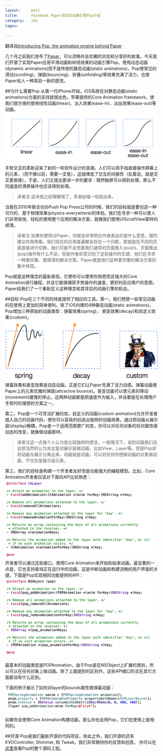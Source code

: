 ```yaml
---
layout: 	post
title:		Facebook Paper背后的动画引擎Pop介绍
category:	iOS
tages:		

---
```


翻译自[Introducing Pop, the animation engine behind Paper](https://code.facebook.com/posts/234067533455773/introducing-pop-the-animation-engine-behind-paper/)

几个月之前我们发布了[Paper](https://code.facebook.com/posts/656530327776932/building-paper/)，可以流畅并且优雅的浏览和分享好的故事。今天我们开源了实现Paper应用平滑动画和转场效果的动画引擎Pop。使用动态动画(dynamic animations)而不是传统的静态动画(static animations)，Pop使常见的滑动(scrolling)、弹跳(bouncing)、折叠(unfolding)等效果充满了活力，也使Paper给人一种耳目一新的感觉。


##为什么需要Pop
从第一代iPhone开始，iOS系统在对静态动画(static animations)方面的支持就很出色。苹果提供的Core Animation framework，使我们很方便的使用线性动画(linear)、淡入效果(ease-in)、淡出效果(ease-out)等动画。
![动画效果解释图](../album/animations.png)

手势交互的革新迎来了新的一轮软件设计的浪潮。人们可以用手指直接操作屏幕上的元素，（而不像以前，需要一支笔），这就降低了交互的间接性（反着说，就是交互更直接），于是，人们又提出更进一步的要求：既然触屏可以得到处理，那么不同速度的滑屏操作也应该得到处理。
> <span class="secondary radius label">译者注</span> 这块我之前理解错了，多谢@喵一哈指出来。

当我在2010年联合创办Push Pop Press公司的时候，我们的目标就是要创造一种可行的、基于物理效果(physics-everywhere)的体验。我们在寻求一种可以使人们非常愉悦、轻松的使用整个应用的解决方案，就像我们使用UIScrollView那样的顺滑。
> <span class="secondary radius label">译者注</span> 如果你使用过Paper，你就会非常明白作者表达的是什么意思，强烈建议你用用看。我们现在的应用普遍都会存在一个问题，那就是在不同的页面直接进行切换，我们可能不会觉着我们通常的页面推入(push)、页面推出(pop)操作有什么不妥，但是作者却意识到了这些操作的生硬，他们在寻求一种更优雅、更顺滑的解决方案。Paper就是他们这种更优雅的解决方案的集中体现。

Pop就是这种理念的最新表现，它使你可以使用你熟悉而且强大的Core Animation进行编程，并且它能够捕获手势操作的速度，更好的反应用户的意图。Paper给我们了一个重新定义这种理念和其背后的动画引擎的机会。


##目标
Pop在三个不同的纬度提供了相应的工具。第一，我们想使一些常见动画的在使用上更加的简单便利。除了iOS内建的4种静态动画(static animations)，Pop增加三种原始的动画类型：弹簧效果(spring)， 衰变效果(decay)和自定义效果(custom)。
![Pop Animations](../album/pop_animations.png)
弹簧效果和衰变效果是动态动画，正是它们让Paper充满了活力动感。弹簧动画使Paper上的元素优雅的弹跳(attractive bounce)。衰变动画可以使元素的移动(movement)缓慢的停止。这两种动画都是把速度作为输入，并且都是在处理用户手势时的理想的方案之一。

第二，Pop是一个可灵活扩展的库。自定义的动画(custom animation)允许开发者插入自己的动画代码，使你可以容易的创造出独特的动画效果。通过把动画从展示层(display)解耦，Pop是一个适用范围更广的库，你可以对任何对象的任何属性做动态的改变，就像做动画那样。
> <span class="secondary radius label">译者注</span>这一点我个人认为是比较独特的想法，一般情况下，说到动画我们总会想当然的认为肯定是对展示层做动画，比如View、Layer等。但是Pop却将动画与展示分离出来，动画就是动画，可以对任何你想做动画的对象做动画，不仅仅是展示层元素。


第三，我们的目标是构建一个开发者友好但是功能强大的编程模型。比如，Core Animation开发者应该对下面的API比较熟悉：
![core animation api](../album/core-animation-api.png)
开发者可以通过这些接口，使用Core Animation来开始和结束动画。最显著的一点是，它也支持查询正在运行中的动画，这是中断动画和构建流畅的用户界面的关键。下面是Pop实现相同功能提供的API：
![pop api](../album/pop-api.png)

最基本的动画类型是POPAnimation，由于Pop是在NSObject上扩展的类别，所以可以在任何对象上做动画。除了上面提到的区别外，这些API接口形式在其它方面都没有什么区别。

下面的例子展示了如何对layer的bounds属性做弹簧动画：
![code animation layer bounds](../album/code-animation-layer-bounds.png)

如果你会使用Core Animation构建动画，那么你也会用Pop，它们在使用上是相同的。


##开源
Pop是我们最新开源的代码项目，除此之外，我们开源的还有KVOController, Shimmer, 和 Tweak。我们非常期待你的反馈和创意。
你可以在[这里](https://github.com/facebook/pop)查看Pop的整个源码工程。
